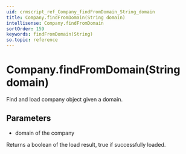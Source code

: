 ```yaml
---
uid: crmscript_ref_Company_findFromDomain_String_domain
title: Company.findFromDomain(String domain)
intellisense: Company.findFromDomain
sortOrder: 159
keywords: findFromDomain(String)
so.topic: reference
---
```


# Company.findFromDomain(String domain)

Find and load company object given a domain.

## Parameters

* domain of the company

Returns a boolean of the load result, true if successfully loaded.

